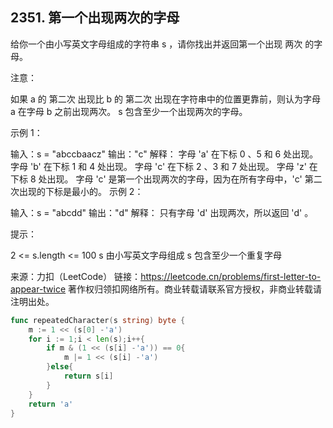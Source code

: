 ## 2351. 第一个出现两次的字母
给你一个由小写英文字母组成的字符串 s ，请你找出并返回第一个出现 两次 的字母。

注意：

如果 a 的 第二次 出现比 b 的 第二次 出现在字符串中的位置更靠前，则认为字母 a 在字母 b 之前出现两次。
s 包含至少一个出现两次的字母。
 

示例 1：

输入：s = "abccbaacz"
输出："c"
解释：
字母 'a' 在下标 0 、5 和 6 处出现。
字母 'b' 在下标 1 和 4 处出现。
字母 'c' 在下标 2 、3 和 7 处出现。
字母 'z' 在下标 8 处出现。
字母 'c' 是第一个出现两次的字母，因为在所有字母中，'c' 第二次出现的下标是最小的。
示例 2：

输入：s = "abcdd"
输出："d"
解释：
只有字母 'd' 出现两次，所以返回 'd' 。
 

提示：

2 <= s.length <= 100
s 由小写英文字母组成
s 包含至少一个重复字母

来源：力扣（LeetCode）
链接：https://leetcode.cn/problems/first-letter-to-appear-twice
著作权归领扣网络所有。商业转载请联系官方授权，非商业转载请注明出处。

```go
func repeatedCharacter(s string) byte {
    m := 1 << (s[0] -'a') 
    for i := 1;i < len(s);i++{                
        if m & (1 << (s[i] -'a')) == 0{
            m |= 1 << (s[i] -'a')            
        }else{
            return s[i]
        }  
    }
    return 'a'
}
```

